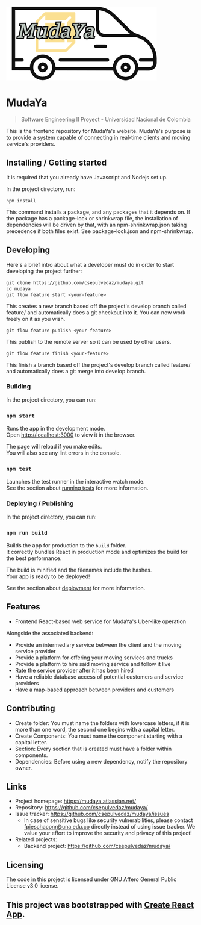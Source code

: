 ![Image description](public\Logo_MudaYa_low.png)

# MudaYa
> Software Engineering II Proyect - Universidad Nacional de Colombia

This is the frontend repository for MudaYa's website. MudaYa's purpose 
is to provide a system capable of connecting in real-time clients and moving service's providers. 

## Installing / Getting started

It is required that you already have Javascript and Nodejs set up.

In the project directory, run:

```shell
npm install
```

This command installs a package, and any packages that it depends on. If the package has a
package-lock or shrinkwrap file, the installation of dependencies will be driven by that,
with an npm-shrinkwrap.json taking precedence if both files exist. See package-lock.json and
npm-shrinkwrap.

## Developing

Here's a brief intro about what a developer must do in order to start developing
the project further:

```shell
git clone https://github.com/csepulvedaz/mudaya.git
cd mudaya
git flow feature start <your-feature>
```

This creates a new branch based off the project's develop branch called 
feature/<your-feature> and automatically does a git checkout into it. 
You can now work freely on it as you wish.

```shell
git flow feature publish <your-feature>
```
This publish <your-feature> to the remote server so it can be used by other users.

```shell
git flow feature finish <your-feature>
```
This finish a branch based off the project's develop branch called 
feature/<your-feature> and automatically does a git merge into develop branch.

### Building

In the project directory, you can run:

### `npm start`

Runs the app in the development mode.<br />
Open [http://localhost:3000](http://localhost:3000) to view it in the browser.

The page will reload if you make edits.<br />
You will also see any lint errors in the console.

### `npm test`

Launches the test runner in the interactive watch mode.<br />
See the section about [running tests](https://facebook.github.io/create-react-app/docs/running-tests) for more information.

### Deploying / Publishing

In the project directory, you can run:

### `npm run build`

Builds the app for production to the `build` folder.<br />
It correctly bundles React in production mode and optimizes the build for the best performance.

The build is minified and the filenames include the hashes.<br />
Your app is ready to be deployed!

See the section about [deployment](https://facebook.github.io/create-react-app/docs/deployment) for more information.

## Features

* Frontend React-based web service for MudaYa's Uber-like operation

Alongside the associated backend:

* Provide an intermediary service between the client and the moving service provider 
* Provide a platform for offering your moving services and trucks
* Provide a platform to hire said moving service and follow it live
* Rate the service provider after it has been hired
* Have a reliable database access of potential customers and service providers 
* Have a map-based approach between providers and customers

## Contributing



- Create folder: You must name the folders with lowercase letters, if it is more 
  than one word, the second one begins with a capital letter.
- Create Components: You must name the component starting with a capital letter.
- Section: Every section that is created must have a folder within components.
- Dependencies: Before using a new dependency, notify the repository owner.

## Links

- Project homepage: https://mudaya.atlassian.net/
- Repository: https://github.com/csepulvedaz/mudaya/
- Issue tracker: https://github.com/csepulvedaz/mudaya/issues
  - In case of sensitive bugs like security vulnerabilities, please contact
    fpieschaconr@una.edu.co directly instead of using issue tracker. We value your effort
    to improve the security and privacy of this project!
- Related projects:
  - Backend project: https://github.com/csepulvedaz/mudaya/


## Licensing

The code in this project is licensed under GNU Affero General Public License v3.0 license.

## This project was bootstrapped with [Create React App](https://github.com/facebook/create-react-app).
